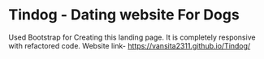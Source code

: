 # Tindog - Dating website For Dogs
Used Bootstrap for Creating this landing page. It is completely responsive with refactored code.
Website link- https://vansita2311.github.io/Tindog/
